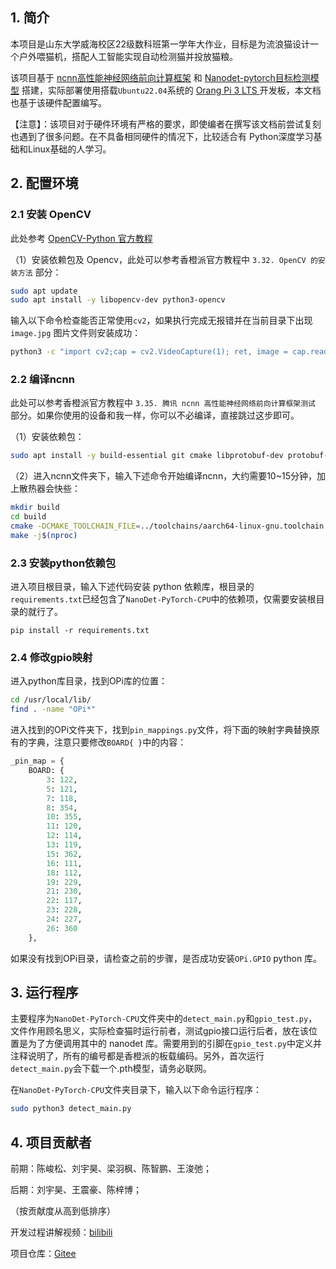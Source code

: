 ## 1. 简介

本项目是山东大学威海校区22级数科班第一学年大作业，目标是为流浪猫设计一个户外喂猫机，搭配人工智能实现自动检测猫并投放猫粮。

该项目基于 [ncnn高性能神经网络前向计算框架](https://github.com/Tencent/ncnn) 和 [Nanodet-pytorch目标检测模型](https://github.com/guo-pu/NanoDet-PyTorch) 搭建，实际部署使用搭载`Ubuntu22.04`系统的 [Orang Pi 3 LTS ](http://www.orangepi.cn/html/hardWare/computerAndMicrocontrollers/details/Orange-Pi-3-LTS.html)开发板，本文档也基于该硬件配置编写。

【注意】：该项目对于硬件环境有严格的要求，即使编者在撰写该文档前尝试复刻也遇到了很多问题。在不具备相同硬件的情况下，比较适合有 Python深度学习基础和Linux基础的人学习。

## 2. 配置环境

### 	2.1 安装 OpenCV

此处参考 [OpenCV-Python 官方教程](https://www.osgeo.cn/opencv-python/ch01-setup/sec04-setup-in-ubuntu.html)

（1）安装依赖包及 Opencv，此处可以参考香橙派官方教程中 `3.32. OpenCV 的安装方法` 部分：

```bash
sudo apt update
sudo apt install -y libopencv-dev python3-opencv
```

输入以下命令检查能否正常使用`cv2`，如果执行完成无报错并在当前目录下出现 `image.jpg` 图片文件则安装成功：

```bash
python3 -c "import cv2;cap = cv2.VideoCapture(1); ret, image = cap.read(); cv2.imwrite('./image.jpg', image)"
```



### 	2.2  编译ncnn

此处可以参考香橙派官方教程中 `3.35. 腾讯 ncnn 高性能神经网络前向计算框架测试` 部分。如果你使用的设备和我一样，你可以不必编译，直接跳过这步即可。

（1）安装依赖包：

```bash
sudo apt install -y build-essential git cmake libprotobuf-dev protobuf-compiler libopencv-dev
```

（2）进入ncnn文件夹下，输入下述命令开始编译ncnn，大约需要10~15分钟，加上散热器会快些：

```bash
mkdir build
cd build
cmake -DCMAKE_TOOLCHAIN_FILE=../toolchains/aarch64-linux-gnu.toolchain.cmake -DNCNN_SIMPLEOCV=ON -DNCNN_BUILD_EXAMPLES=ON ..
make -j$(nproc)
```



### 	2.3 安装python依赖包

进入项目根目录，输入下述代码安装 python 依赖库，根目录的`requirements.txt`已经包含了`NanoDet-PyTorch-CPU`中的依赖项，仅需要安装根目录的就行了。

```
pip install -r requirements.txt
```



### 2.4 修改gpio映射

进入python库目录，找到OPi库的位置：

```bash
cd /usr/local/lib/
find . -name "OPi*"
```

进入找到的OPi文件夹下，找到`pin_mappings.py`文件，将下面的映射字典替换原有的字典，注意只要修改`BOARD{ }`中的内容：

```python
_pin_map = {
    BOARD: {
        3: 122,
        5: 121,
        7: 118,
        8: 354,
        10: 355,
        11: 120,
        12: 114,
        13: 119,
        15: 362,
        16: 111,
        18: 112,
        19: 229,
        21: 230,
        22: 117,
        23: 228,
        24: 227,
        26: 360
    },
```

如果没有找到OPi目录，请检查之前的步骤，是否成功安装`OPi.GPIO` python 库。



## 3. 运行程序

主要程序为`NanoDet-PyTorch-CPU`文件夹中的`detect_main.py`和`gpio_test.py`，文件作用顾名思义，实际检查猫时运行前者，测试gpio接口运行后者，放在该位置是为了方便调用其中的 nanodet 库。需要用到的引脚在`gpio_test.py`中定义并注释说明了，所有的编号都是香橙派的板载编码。另外，首次运行`detect_main.py`会下载一个.pth模型，请务必联网。

在`NanoDet-PyTorch-CPU`文件夹目录下，输入以下命令运行程序：

```bash
sudo python3 detect_main.py
```



## 4. 项目贡献者

前期：陈峻松、刘宇昊、梁羽枫、陈智鹏、王浚弛；

后期：刘宇昊、王震豪、陈梓博；

（按贡献度从高到低排序）

开发过程讲解视频：[bilibili](https://www.bilibili.com/video/BV1NN4y1976b?vd_source=a6aba61751766c888b91980d2f024a86)

项目仓库：[Gitee](https://gitee.com/Yiqian7a/AI-Cat-Feeder.git)
